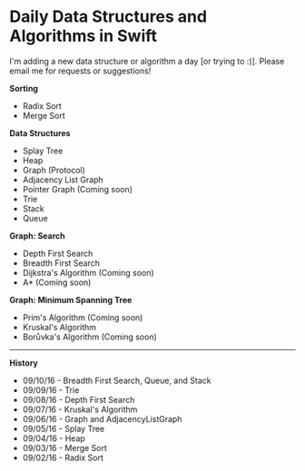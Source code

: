 # Daily Data Structures and Algorithms in Swift

I'm adding a new data structure or algorithm a day [or trying to :)]. Please email me for requests or suggestions!

**Sorting**
- Radix Sort
- Merge Sort
 
**Data Structures**
- Splay Tree
- Heap
- Graph (Protocol)
 - Adjacency List Graph
 - Pointer Graph (Coming soon)
- Trie
- Stack
- Queue

**Graph: Search**
- Depth First Search
- Breadth First Search
- Dijkstra's Algorithm (Coming soon)
- A* (Coming soon)

**Graph: Minimum Spanning Tree**
- Prim's Algorithm (Coming soon)
- Kruskal's Algorithm
- Borůvka's Algorithm (Coming soon)

---

**History**
- 09/10/16 - Breadth First Search, Queue, and Stack
- 09/09/16 - Trie
- 09/08/16 - Depth First Search
- 09/07/16 - Kruskal's Algorithm
- 09/06/16 - Graph and AdjacencyListGraph
- 09/05/16 - Splay Tree
- 09/04/16 - Heap
- 09/03/16 - Merge Sort
- 09/02/16 - Radix Sort
